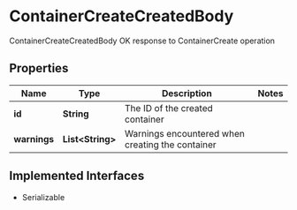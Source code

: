 

# ContainerCreateCreatedBody

ContainerCreateCreatedBody OK response to ContainerCreate operation

## Properties

Name | Type | Description | Notes
------------ | ------------- | ------------- | -------------
**id** | **String** | The ID of the created container | 
**warnings** | **List&lt;String&gt;** | Warnings encountered when creating the container | 


## Implemented Interfaces

* Serializable


